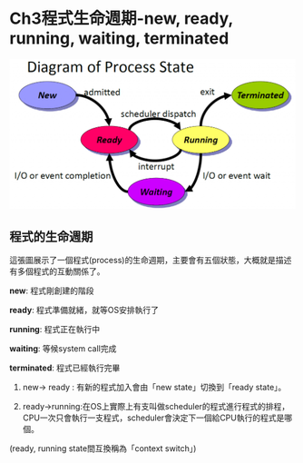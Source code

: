Ch3程式生命週期-new, ready, running, waiting, terminated
===

![image](https://github.com/TiaoTiao87/sp108b/blob/master/final/IMG/Ch0301.png)

## 程式的生命週期

這張圖展示了一個程式(process)的生命週期，主要會有五個狀態，大概就是描述有多個程式的互動關係了。

**new**: 程式剛創建的階段

**ready**: 程式準備就緒，就等OS安排執行了

**running**: 程式正在執行中

**waiting**: 等候system call完成

**terminated**: 程式已經執行完畢

1. new-> ready : 有新的程式加入會由「new state」切換到「ready state」。

2. ready->running:在OS上實際上有支叫做scheduler的程式進行程式的排程，CPU一次只會執行一支程式，scheduler會決定下一個給CPU執行的程式是哪個。

(ready, running state間互換稱為「context switch」)
